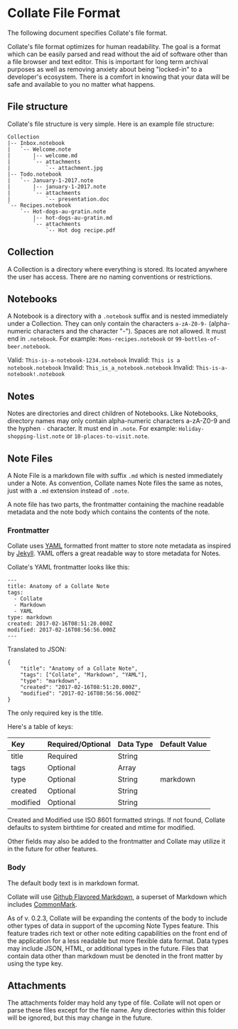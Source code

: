 # Collate File Format
The following document specifies Collate's file format.

Collate's file format optimizes for human readability.  The goal is a format which can be easily parsed and read without the aid of software other than a file browser and text editor.  This is important for long term archival purposes as well as removing anxiety about being "locked-in" to a developer's ecosystem.  There is a comfort in knowing that your data will be safe and available to you no matter what happens.

## File structure

Collate's file structure is very simple. Here is an example file structure:

	Collection
	|-- Inbox.notebook
	|   `-- Welcome.note
	|       |-- welcome.md
	|       `-- attachments
	|           `-- attachment.jpg
	|-- Todo.notebook
	|   `-- January-1-2017.note
	|       |-- january-1-2017.note
	|       `-- attachments
	|           `-- presentation.doc
	`-- Recipes.notebook
	    `-- Hot-dogs-au-gratin.note
	        |-- hot-dogs-au-gratin.md
	        `-- attachments
	            `-- Hot dog recipe.pdf


## Collection

A Collection is a directory where everything is stored. Its located anywhere the user has access.  There are no naming conventions or restrictions.

## Notebooks

A Notebook is a directory with a `.notebook` suffix and is nested immediately under a Collection. They can only contain the characters `a-zA-Z0-9-` (alpha-numeric characters and the character "-").  Spaces are not allowed. It must end in `.notebook`.  For example: `Moms-recipes.notebook` or `99-bottles-of-beer.notebook`.

Valid: `This-is-a-notebook-1234.notebook`
Invalid: `This is a notebook.notebook`
Invalid: `This_is_a_notebook.notebook`
Invalid: `This-is-a-notebook!.notebook`

## Notes

Notes are directories and direct children of Notebooks.  Like Notebooks, directory names may only contain alpha-numeric characters a-zA-Z0-9 and the hyphen `-` character.  It must end in `.note`.  For example: `Holiday-shopping-list.note` or `10-places-to-visit.note`.

## Note Files

A Note File is a markdown file with suffix `.md` which is nested immediately under a Note.  As convention, Collate names Note files the same as notes, just with a `.md` extension instead of `.note`.

A note file has two parts, the frontmatter containing the machine readable metadata and the note body which contains the contents of the note.

### Frontmatter
Collate uses [YAML](http://yaml.org/) formatted front matter to store note metadata as inspired by [Jekyll](https://jekyllrb.com/docs/frontmatter/).  YAML offers a great readable way to store metadata for Notes.

Collate's YAML frontmatter looks like this:

```
---
title: Anatomy of a Collate Note
tags:
  - Collate
  - Markdown
  - YAML
type: markdown
created: 2017-02-16T08:51:20.000Z
modified: 2017-02-16T08:56:56.000Z
---
```

Translated to JSON:

```
{
	"title": "Anatomy of a Collate Note",
	"tags": ["Collate", "Markdown", "YAML"],
	"type": "markdown",
	"created": "2017-02-16T08:51:20.000Z",
	"modified": "2017-02-16T08:56:56.000Z"
}
```
The only required key is the title.

Here's a table of keys:

| Key         	| Required/Optional 	| Data Type 	| Default Value	|
|-------------	|-------------------	|-----------	|--------------	|
| title       	| Required          	| String    	|		|
| tags        	| Optional          	| Array     	| 		|
| type		| Optional		| String	| markdown	|
| created	| Optional		| String	|		|
| modified	| Optional		| String	|		|

Created and Modified use ISO 8601 formatted strings. If not found, Collate defaults to system birthtime for created and mtime for modified.

Other fields may also be added to the frontmatter and Collate may utilize it in the future for other features.

### Body

The default body text is in markdown format.  

Collate will use [Github Flavored Markdown](https://guides.github.com/features/mastering-markdown/#GitHub-flavored-markdown), a superset of Markdown which includes [CommonMark](http://commonmark.org/).

As of v. 0.2.3, Collate will be expanding the contents of the body to include other types of data in support of the upcoming Note Types feature. This feature trades rich text or other note editing capabilities on the front end of the application for a less readable but more flexible data format. Data types may include JSON, HTML, or additional types in the future.  Files that contain data other than markdown must be denoted in the front matter by using the type key.  


## Attachments

The attachments folder may hold any type of file.  Collate will not open or parse these files except for the file name.  Any directories within this folder will be ignored, but this may change in the future.
